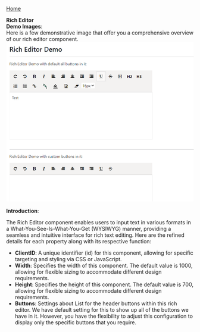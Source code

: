 [Home](https://github.com/FreedomOnes82/MagicPropsBlazorComponents/blob/main/README.md)     

**Rich Editor**    
**Demo Images**:  
Here is a few demonstrative image that offer you a comprehensive overview of our rich editor component.    
![Rich Editor Sample](RichEditorSample.png)

**Introduction**:  

The Rich Editor component enables users to input text in various formats in a What-You-See-Is-What-You-Get (WYSIWYG) manner, providing a seamless and intuitive interface for rich text editing. 
Here are the refined details for each property along with its respective function:   
* **ClientID**: A unique identifier (id) for this component, allowing for specific targeting and styling via CSS or JavaScript.
* **Width**: Specifies the width of this component. The default value is 1000, allowing for flexible sizing to accommodate different design requirements.
* **Height**: Specifies the height of this component. The default value is 700, allowing for flexible sizing to accommodate different design requirements.
* **Buttons**: Settings about List<DocumentButtons> for the header buttons within this rich editor. We have default setting for this to show up all of the buttons we have in it. However, you have the flexibility to adjust this configuration to display only the specific buttons that you require.

